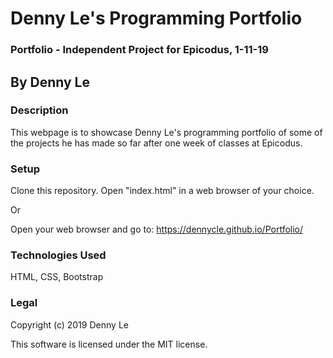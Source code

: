 # Denny Le's Programming Portfolio

### Portfolio - Independent Project for Epicodus, 1-11-19

## By Denny Le

### Description
This webpage is to showcase Denny Le's programming portfolio of some of the projects he has made so far after one week of classes at Epicodus.

### Setup
Clone this repository.
Open "index.html" in a web browser of your choice.

Or

Open your web browser and go to: https://dennycle.github.io/Portfolio/

### Technologies Used
HTML,
CSS,
Bootstrap

### Legal
Copyright (c) 2019 Denny Le

This software is licensed under the MIT license.
